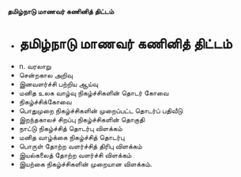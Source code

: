 **தமிழ்நாடு மாணவர் கணினித் திட்டம்**
- # தமிழ்நாடு மாணவர் கணினித் திட்டம்
- n. வரலாறு
- சென்றகால அறிவு
- இனவளர்ச்சி பற்றிய ஆய்வு
- மனித உலக வாழ்வு நிகழ்ச்சிகளின் தொடர் கோவை
- நிகழ்ச்சிக்கோவை
- பொதுமுறை நிகழ்ச்சிகளின் முறைப்பட்ட தொடர்ப் பதிவீடு
- இறந்தகாலச் சிறப்பு நிகழ்ச்சிகளின் தொகுதி
- நாட்டு நிகழ்ச்சித் தொடர்பு விளக்கம்
- மனித வாழ்க்கை நிகழ்ச்சித் தொடர்பு
- பொருள் தோற்ற வளர்ச்சித் திரிபு விளக்கம்
- இயல்கலைத் தோற்ற வளர்ச்சி விளக்கம்
- இயற்கை நிகழ்ச்சிகளின் முறையான விளக்கம்.

